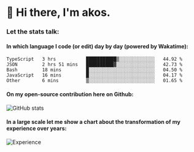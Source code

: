 # 👋 Hi there, I'm akos. 


### Let the stats talk:


#### In which language I code (or edit) day by day (powered by Wakatime): 

<!--START_SECTION:waka-->

```text
TypeScript   3 hrs           ███████████▒░░░░░░░░░░░░░   44.92 %
JSON         2 hrs 51 mins   ██████████▓░░░░░░░░░░░░░░   42.73 %
Bash         18 mins         █░░░░░░░░░░░░░░░░░░░░░░░░   04.50 %
JavaScript   16 mins         █░░░░░░░░░░░░░░░░░░░░░░░░   04.17 %
Other        6 mins          ▒░░░░░░░░░░░░░░░░░░░░░░░░   01.65 %
```

<!--END_SECTION:waka-->

#### On my open-source contribution here on Github:
 
![GitHub stats](https://github-readme-stats.vercel.app/api?username=akosbalasko)

#### In a large scale let me show a chart about the transformation of my experience over years:   

![Experience](https://cr-skills-chart-widget.azurewebsites.net/api/api?username=akosbalasko)
